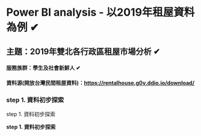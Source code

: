 # Power BI analysis - 以2019年租屋資料為例 ✔
## 主題：2019年雙北各行政區租屋市場分析 ✔
#### 服務族群：學生及社會新鮮人 ✔
#### 資料源(開放台灣民間租屋資料)：https://rentalhouse.g0v.ddio.io/download/
### step 1. 資料初步探索
step 1. 資料初步探索

**step 1. 資料初步探索**


